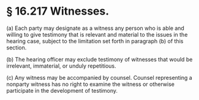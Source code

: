 # § 16.217   Witnesses.

(a) Each party may designate as a witness any person who is able and willing to give testimony that is relevant and material to the issues in the hearing case, subject to the limitation set forth in paragraph (b) of this section.


(b) The hearing officer may exclude testimony of witnesses that would be irrelevant, immaterial, or unduly repetitious.


(c) Any witness may be accompanied by counsel. Counsel representing a nonparty witness has no right to examine the witness or otherwise participate in the development of testimony.




